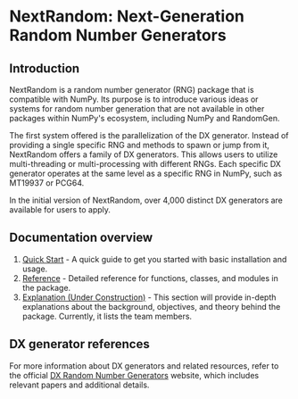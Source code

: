 # NextRandom: Next-Generation Random Number Generators  

## Introduction

NextRandom is a random number generator (RNG) package that is compatible with NumPy. 
Its purpose is to introduce various ideas or systems for random number generation 
that are not available in other packages within NumPy's ecosystem, 
including NumPy and RandomGen. 

The first system offered is the parallelization of the DX generator. 
Instead of providing a single specific RNG and methods to spawn or jump from it,
NextRandom offers a family of DX generators. This allows users to utilize 
multi-threading or multi-processing with different RNGs. Each specific DX generator
operates at the same level as a specific RNG in NumPy, such as MT19937 or PCG64.

In the initial version of NextRandom, 
over 4,000 distinct DX generators are available for users to apply.

## Documentation overview

1. [Quick Start](quick_start.md) -
A quick guide to get you started with basic installation and usage.
2. [Reference](dx_generator.md) - 
Detailed reference for functions, classes, and modules in the package.
3. [Explanation (Under Construction)](team_and_contributor.md) - 
This section will provide in-depth explanations about the background, 
objectives, and theory behind the package. Currently, it lists the team members.


## DX generator references

For more information about DX generators and related resources, 
refer to the official 
[DX Random Number Generators](http://web0.cs.memphis.edu/~dengl/dx-rng/) website, 
which includes relevant papers and additional details.



